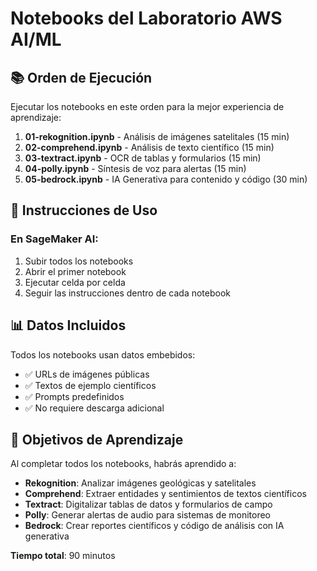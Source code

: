 # Notebooks del Laboratorio AWS AI/ML

## 📚 Orden de Ejecución

Ejecutar los notebooks en este orden para la mejor experiencia de aprendizaje:

1. **01-rekognition.ipynb** - Análisis de imágenes satelitales (15 min)
2. **02-comprehend.ipynb** - Análisis de texto científico (15 min)
3. **03-textract.ipynb** - OCR de tablas y formularios (15 min)
4. **04-polly.ipynb** - Síntesis de voz para alertas (15 min)
5. **05-bedrock.ipynb** - IA Generativa para contenido y código (30 min)

## 🚀 Instrucciones de Uso

### En SageMaker AI:

1. Subir todos los notebooks
2. Abrir el primer notebook
3. Ejecutar celda por celda
4. Seguir las instrucciones dentro de cada notebook

## 📊 Datos Incluidos

Todos los notebooks usan datos embebidos:

- ✅ URLs de imágenes públicas
- ✅ Textos de ejemplo científicos
- ✅ Prompts predefinidos
- ✅ No requiere descarga adicional

## 🎯 Objetivos de Aprendizaje

Al completar todos los notebooks, habrás aprendido a:

- **Rekognition**: Analizar imágenes geológicas y satelitales
- **Comprehend**: Extraer entidades y sentimientos de textos científicos
- **Textract**: Digitalizar tablas de datos y formularios de campo
- **Polly**: Generar alertas de audio para sistemas de monitoreo
- **Bedrock**: Crear reportes científicos y código de análisis con IA generativa

**Tiempo total**: 90 minutos